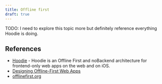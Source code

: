 ```yaml
---
title: Offline first
draft: true
---
```


TODO: I need to explore this topic more but definitely reference everything Hoodie is doing.

## References

- [Hoodie](http://hood.ie/) - Hoodie is an Offline First and noBackend architecture for frontend-only web apps on the web and on iOS.
- [Designing Offline-First Web Apps](http://alistapart.com/article/offline-first)
- [offlinefirst.org](http://offlinefirst.org/)
